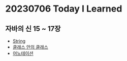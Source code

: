 # 20230706 Today I Learned
## 자바의 신 15 ~ 17장
* [String](../Java/string.md)
* [클래스 안의 클래스](../Java/nestedClass.md)
* [어노테이션](../Java/annotation.md)